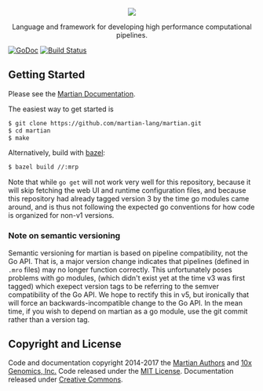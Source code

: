<p align="center">
  <a href="http://martian-lang.org">
    <img src="https://avatars0.githubusercontent.com/u/16513506?v=4&s=200">
  </a>
  <p align="center">
    Language and framework for developing high performance computational pipelines.
  </p>
</p>

[![GoDoc](https://godoc.org/github.com/martian-lang/martian?status.svg)](https://godoc.org/github.com/martian-lang/martian)
[![Build Status](https://github.com/martian-lang/martian/actions/workflows/test.yml/badge.svg)](https://github.com/martian-lang/martian/actions/workflows/test.yml)

## Getting Started

Please see the [Martian Documentation](http://martian-lang.org).

The easiest way to get started is

```sh
$ git clone https://github.com/martian-lang/martian.git
$ cd martian
$ make
```

Alternatively, build with [bazel](https://bazel.build):

```sh
$ bazel build //:mrp
```

Note that while `go get` will not work very well for this repository, because it
will skip fetching the web UI and runtime configuration files, and because this
repository had already tagged version 3 by the time go modules came around, and
is thus not following the expected go conventions for how code is organized for
non-v1 versions.

### Note on semantic versioning

Semantic versioning for martian is based on pipeline compatibility, not the Go
API.  That is, a major version change indicates that pipelines (defined in
`.mro` files) may no longer function correctly.  This unfortunately poses problems
with go modules, (which didn't exist yet at the time v3 was first tagged) which
exepect version tags to be referring to the semver compatibility of the Go API.
We hope to rectify this in v5, but ironically that will force an
backwards-incompatible change to the Go API.  In the mean time, if you wish to
depend on martian as a go module, use the git commit rather than a version tag.

## Copyright and License

Code and documentation copyright 2014-2017 the [Martian Authors](https://github.com/martian-lang/martian/graphs/contributors) and [10x Genomics, Inc.](https://10xgenomics.com) Code released under the [MIT License](https://github.com/martian-lang/martian/blob/master/LICENSE). Documentation released under [Creative Commons](https://github.com/martian-lang/martian-docs/blob/master/LICENSE).
